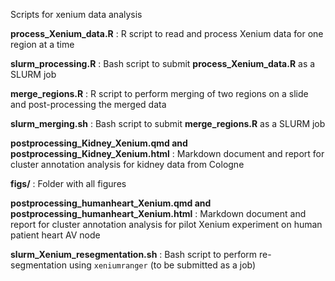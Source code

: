 Scripts for xenium data analysis


__process_Xenium_data.R__ : R script to read and process Xenium data for one region at a time

__slurm_processing.R__ : Bash script to submit __process_Xenium_data.R__ as a SLURM job

__merge_regions.R__ :  R script to perform merging of two regions on a slide and post-processing the merged data

__slurm_merging.sh__ : Bash script to submit __merge_regions.R__ as a SLURM  job

__postprocessing_Kidney_Xenium.qmd and postprocessing_Kidney_Xenium.html__ : Markdown document and report for cluster annotation analysis for kidney data from Cologne

__figs/__ : Folder with all figures

__postprocessing_humanheart_Xenium.qmd and postprocessing_humanheart_Xenium.html__ : Markdown document and report for cluster annotation analysis for pilot Xenium experiment on human patient heart AV node

__slurm_Xenium_resegmentation.sh__ : Bash script to perform re-segmentation using `xeniumranger` (to be submitted as a job)
